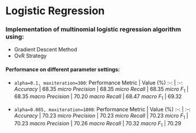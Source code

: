 # Logistic Regression

### Implementation of multinomial logistic regression algorithm using:
   - Gradient Descent Method
   - OvR Strategy

#### Performance on different parameter settings:
   - `alpha=0.1, maxiteration=300`:
      Performance Metric | Value (%)
      :-: | :-:
      $Accuracy$ | $68.35$
      $micro\ Precision$ | $68.35$
      $micro\ Recall$ | $68.35$
      $micro\  F_1$ | $68.35$
      $macro\ Precision$ | $70.20$
      $macro\ Recall$ | $68.47$
      $macro\ F_1$ | $69.32$
   
   - `alpha=0.085, maxiteration=1000`:
      Performance Metric | Value (%)
      :-: | :-:
      $Accuracy$ | $70.23$
      $micro\ Precision$ | $70.23$
      $micro\ Recall$ | $70.23$
      $micro\ F_1$ | $70.23$
      $macro\ Precision$ | $70.26$
      $macro\ Recall$ | $70.32$
      $macro\ F_1$ | $70.29$
      

